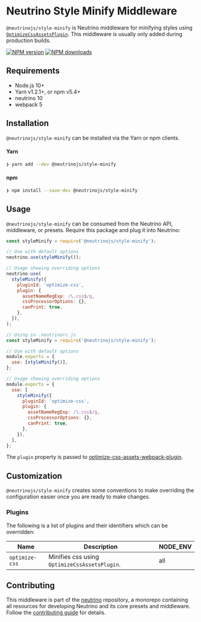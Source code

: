 # Neutrino Style Minify Middleware

`@neutrinojs/style-minify` is Neutrino middleware for minifying styles using
[`OptimizeCssAssetsPlugin`](https://www.npmjs.com/package/optimize-css-assets-webpack-plugin).
This middleware is usually only added during production builds.

[![NPM version][npm-image]][npm-url] [![NPM downloads][npm-downloads]][npm-url]

## Requirements

- Node.js 10+
- Yarn v1.2.1+, or npm v5.4+
- neutrino 10
- webpack 5

## Installation

`@neutrinojs/style-minify` can be installed via the Yarn or npm clients.

#### Yarn

```bash
❯ yarn add --dev @neutrinojs/style-minify
```

#### npm

```bash
❯ npm install --save-dev @neutrinojs/style-minify
```

## Usage

`@neutrinojs/style-minify` can be consumed from the Neutrino API, middleware, or
presets. Require this package and plug it into Neutrino:

```js
const styleMinify = require('@neutrinojs/style-minify');

// Use with default options
neutrino.use(styleMinify());

// Usage showing overriding options
neutrino.use(
  styleMinify({
    pluginId: 'optimize-css',
    plugin: {
      assetNameRegExp: /\.css$/g,
      cssProcessorOptions: {},
      canPrint: true,
    },
  }),
);
```

```js
// Using in .neutrinorc.js
const styleMinify = require('@neutrinojs/style-minify');

// Use with default options
module.exports = {
  use: [styleMinify()],
};

// Usage showing overriding options
module.exports = {
  use: [
    styleMinify({
      pluginId: 'optimize-css',
      plugin: {
        assetNameRegExp: /\.css$/g,
        cssProcessorOptions: {},
        canPrint: true,
      },
    }),
  ],
};
```

The `plugin` property is passed to
[optimize-css-assets-webpack-plugin](https://github.com/NMFR/optimize-css-assets-webpack-plugin#configuration).

## Customization

`@neutrinojs/style-minify` creates some conventions to make overriding the
configuration easier once you are ready to make changes.

### Plugins

The following is a list of plugins and their identifiers which can be
overridden:

| Name           | Description                                   | NODE_ENV |
| -------------- | --------------------------------------------- | -------- |
| `optimize-css` | Minifies css using `OptimizeCssAssetsPlugin`. | all      |

## Contributing

This middleware is part of the
[neutrino](https://github.com/neutrinojs/neutrino) repository, a monorepo
containing all resources for developing Neutrino and its core presets and
middleware. Follow the
[contributing guide](https://neutrinojs.org/contributing/) for details.

[npm-image]: https://img.shields.io/npm/v/@neutrinojs/style-minify.svg
[npm-downloads]: https://img.shields.io/npm/dt/@neutrinojs/style-minify.svg
[npm-url]: https://www.npmjs.com/package/@neutrinojs/style-minify

